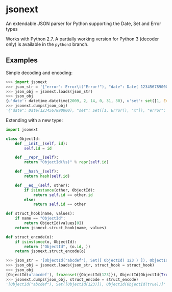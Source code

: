 # jsonext
An extendable JSON parser for Python supporting the Date, Set and Error types

Works with Python 2.7. A partially working version for Python 3 (decoder only) is available in the `python3` branch.

## Examples

Simple decoding and encoding:
```python
>>> import jsonext
>>> json_str = '{"error": Error\t("Error!"), "date": Date( 1234567890000 ), "set": Set([ 1, "x", Error() ])}'
>>> json_obj = jsonext.loads(json_str)
>>> json_obj
{u'date': datetime.datetime(2009, 2, 14, 0, 31, 30), u'set': set([1, Exception(), u'x']), u'error': Exception(u'Error!',)}
>>> jsonext.dumps(json_obj)
'{"date": Date(1234567890000), "set": Set([1, Error(), "x"]), "error": Error("Error!")}'
```

Extending with a new type:
```python
import jsonext

class ObjectId:
    def __init__(self, id):
        self.id = id

    def __repr__(self):
        return "ObjectId(%s)" % repr(self.id)

    def __hash__(self):
        return hash(self.id)

    def __eq__(self, other):
        if isinstance(other, ObjectId):
            return self.id == other.id
        else:
            return self.id == other

def struct_hook(name, values):
    if name == "ObjectId":
        return ObjectId(values[0])
    return jsonext.struct_hook(name, values)

def struct_encode(o):
    if isinstance(o, ObjectId):
        return ("ObjectId", (o.id, ))
    return jsonext.struct_encode(o)
```

```python
>>> json_str = '[ObjectId("abcdef"), Set([ ObjectId( 123 ) ]), ObjectId(ObjectId(true))]'
>>> json_obj = jsonext.loads(json_str, struct_hook = struct_hook)
>>> json_obj
[ObjectId(u'abcdef'), frozenset({ObjectId(123)}), ObjectId(ObjectId(True))]
>>> jsonext.dumps(json_obj, struct_encode = struct_encode)
'[ObjectId("abcdef"), Set([ObjectId(123)]), ObjectId(ObjectId(true))]'
```
